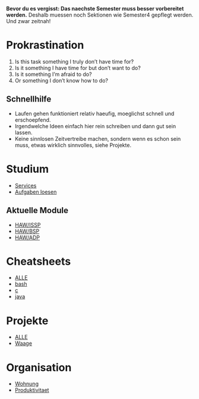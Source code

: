 **Bevor du es vergisst: Das naechste Semester muss besser vorbereitet werden.**
Deshalb muessen noch Sektionen wie Semester4 gepflegt werden. Und zwar zeitnah!

# Prokrastination
1. Is this task something I truly don’t have time for?
2. Is it something I have time for but don’t want to do?
3. Is it something I’m afraid to do?
4. Or something I don’t know how to do?

## Schnellhilfe
- Laufen gehen funktioniert relativ haeufig, moeglichst schnell und erschoepfend.
- Irgendwelche Ideen einfach hier rein schreiben und dann gut sein lassen.
- Keine sinnlosen Zeitvertreibe machen, sondern wenn es schon sein muss, etwas
  wirklich sinnvolles, siehe Projekte.

# Studium
- [Services](HAW/Services)
- [Aufgaben loesen](Aufgaben_loesen)

## Aktuelle Module
- [HAW/ISSP](gollum/overview/HAW/ISSP/)
- [HAW/BSP](gollum/overview/HAW/BSP/)
- [HAW/ADP](gollum/overview/HAW/ADP/)

# Cheatsheets
- [ALLE](gollum/overview/cheatsheet)
- [bash](cheatsheet/bash.md)
- [c](cheatsheet/c.md)
- [java](cheatsheet/java.md)

# Projekte
- [ALLE](gollum/overview/projekte)
- [Waage](projekte/Waage)

# Organisation
- [Wohnung](gollum/overview/lindenallee)
- [Produktivitaet](self/Produktivitaet)
